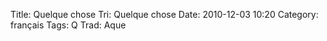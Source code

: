 Title: Quelque chose
 Tri: Quelque chose
 Date: 2010-12-03 10:20
 Category: français
 Tags: Q
 Trad: Aque
 